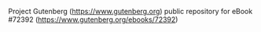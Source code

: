 Project Gutenberg (https://www.gutenberg.org) public repository
for eBook #72392 (https://www.gutenberg.org/ebooks/72392)
